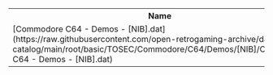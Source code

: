 <table>
<tr><th>Name</th><th>Size</th></tr>
<tr><td>[Commodore C64 - Demos - [NIB].dat](https://raw.githubusercontent.com/open-retrogaming-archive/dat-catalog/main/root/basic/TOSEC/Commodore/C64/Demos/[NIB]/Commodore C64 - Demos - [NIB].dat)</td><td>42153</td></tr>
</table>
